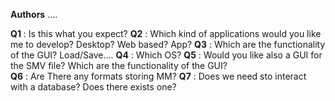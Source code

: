 **Authors** 
....


**Q1** : Is this what you expect?
**Q2** : Which kind of applications would you like me to develop? Desktop? Web based? App?
**Q3** : Which are the functionality of the GUI? Load/Save....
**Q4** : Which OS?
**Q5** : Would you like also a GUI for the SMV file? Which are the functionality of the GUI?  
**Q6** : Are There any formats storing MM?
**Q7** : Does we need sto interact with a database? Does there exists one?
